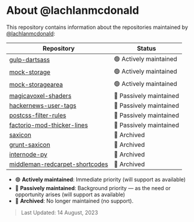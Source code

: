 # About @lachlanmcdonald

This repository contains information about the repositories maintained by [@lachlanmcdonald](https://github.com/lachlanmcdonald):

| Repository | Status |
| --- | --- |
| [gulp-dartsass](https://github.com/lachlanmcdonald/gulp-dartsass) | 🟢 Actively maintained |
| [mock-storage](https://github.com/lachlanmcdonald/mock-storage) | 🟢 Actively maintained |
| [mock-storagearea](https://github.com/lachlanmcdonald/mock-storagearea) | 🟢 Actively maintained |
| [magicavoxel-shaders](https://github.com/lachlanmcdonald/magicavoxel-shaders) | 🔵 Passively maintained |
| [hackernews-user-tags](https://github.com/lachlanmcdonald/hackernews-user-tags) | 🔵 Passively maintained |
| [postcss-filter-rules](https://github.com/lachlanmcdonald/postcss-filter-rules) | 🔵 Passively maintained |
| [factorio-mod-thicker-lines](https://github.com/lachlanmcdonald/factorio-mod-thicker-lines) | 🔵 Passively maintained |
| [saxicon](https://github.com/lachlanmcdonald/saxicon) | 🔴 Archived |
| [grunt-saxicon](https://github.com/lachlanmcdonald/grunt-saxicon) | 🔴 Archived |
| [internode-py](https://github.com/lachlanmcdonald/internode-py) | 🔴 Archived |
| [middleman-redcarpet-shortcodes](https://github.com/lachlanmcdonald/middleman-redcarpet-shortcodes) | 🔴 Archived |

- 🟢 **Actively maintained**: Immediate priority (will support as available)
- 🔵 **Passively maintained**: Background priority — as the need or opportunity arises (will support as available)
- 🔵 **Archived**: No longer maintained (no support).

> Last Updated: 14 August, 2023
